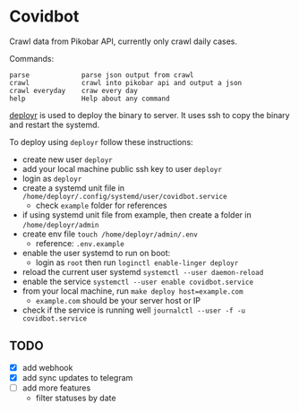 # Covidbot

Crawl data from Pikobar API, currently only crawl daily cases.

Commands:
```
parse             parse json output from crawl
crawl             crawl into pikobar api and output a json
crawl everyday    craw every day
help              Help about any command
```

[deployr](https://github.com/skx/deployr) is used to deploy the binary to server. 
It uses ssh to copy the binary and restart the systemd.

To deploy using `deployr` follow these instructions:
- create new user `deployr`
- add your local machine public ssh key to user `deployr`
- login as `deployr`
- create a systemd unit file in `/home/deployr/.config/systemd/user/covidbot.service`
    - check `example` folder for references
- if using systemd unit file from example, then create a folder in `/home/deployr/admin`
- create env file `touch /home/deployr/admin/.env`
    - reference: `.env.example`
- enable the user systemd to run on boot: 
    - login as `root` then run `loginctl enable-linger deployr`
- reload the current user systemd `systemctl --user daemon-reload`
- enable the service `systemctl --user enable covidbot.service`
- from your local machine, run `make deploy host=example.com`
    - `example.com` should be your server host or IP
- check if the service is running well `journalctl --user -f -u covidbot.service`

## TODO
- [x] add webhook
- [x] add sync updates to telegram
- [ ] add more features
    - filter statuses by date